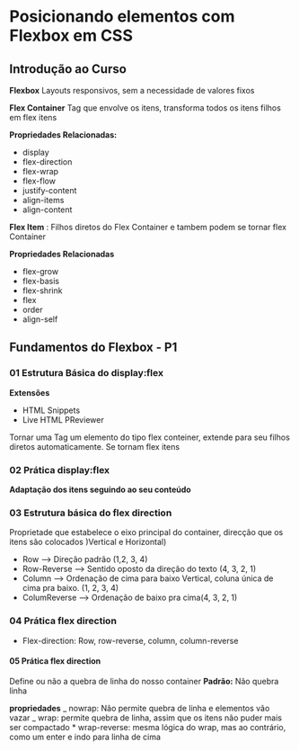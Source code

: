 # Posicionando elementos com Flexbox em CSS

## Introdução ao Curso

**Flexbox** Layouts responsivos, sem a necessidade de valores fixos

**Flex Container** Tag que envolve os itens, transforma todos os itens filhos em flex itens

**Propriedades Relacionadas:**

- display
- flex-direction
- flex-wrap
- flex-flow
- justify-content
- align-items
- align-content

**Flex Item** : Filhos diretos do Flex Container e tambem podem se tornar flex Container

**Propriedades Relacionadas**

- flex-grow
- flex-basis
- flex-shrink
- flex
- order
- align-self

## Fundamentos do Flexbox - P1

### 01 Estrutura Básica do display:flex

**Extensões**

- HTML Snippets
- Live HTML PReviewer

Tornar uma Tag um elemento do tipo flex conteiner, extende para seu filhos diretos automaticamente. Se tornam flex itens

### 02 Prática display:flex

**Adaptação dos itens seguindo ao seu conteúdo**

### 03 Estrutura básica do flex direction

Proprietade que estabelece o eixo principal do container, direcção que os itens são colocados )Vertical e Horizontal)

- Row --> Direção padrão (1,2, 3, 4)
- Row-Reverse --> Sentido oposto da direção do texto (4, 3, 2, 1)
- Column --> Ordenação de cima para baixo Vertical, coluna única de cima pra baixo. (1, 2, 3, 4)
- ColumReverse --> Ordenação de baixo pra cima(4, 3, 2, 1)

### 04 Prática flex direction

- Flex-direction: Row, row-reverse, column, column-reverse

#### 05 Prática flex direction

Define ou não a quebra de linha do nosso container
**Padrão:** Não quebra linha

**propriedades**
_ nowrap: Não permite quebra de linha e elementos vão vazar
_ wrap: permite quebra de linha, assim que os itens não puder mais ser compactado \* wrap-reverse: mesma lógica do wrap, mas ao contrário, como um enter e indo para linha de cima
